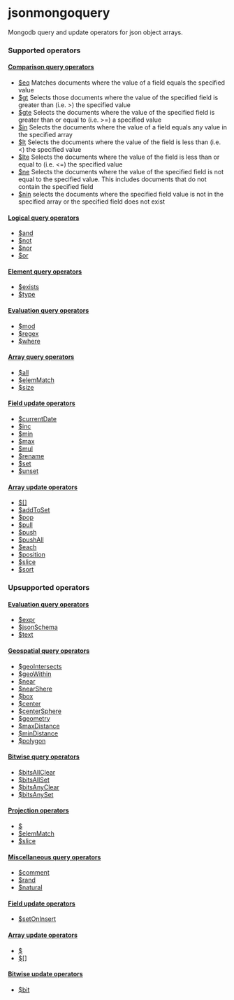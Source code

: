 # jsonmongoquery

Mongodb query and update operators for json object arrays.

### Supported operators
#### [Comparison query operators](https://www.mongodb.com/docs/manual/reference/operator/query-comparison/)
* [$eq](https://www.mongodb.com/docs/manual/reference/operator/query/eq/) Matches documents where the value of a field equals the specified value
* [$gt](https://www.mongodb.com/docs/manual/reference/operator/query/gt/) Selects those documents where the value of the specified field is greater than (i.e. >) the specified value
* [$gte](https://www.mongodb.com/docs/manual/reference/operator/query/gte/) Selects the documents where the value of the specified field is greater than or equal to (i.e. >=) a specified value
* [$in](https://www.mongodb.com/docs/manual/reference/operator/query/in/) Selects the documents where the value of a field equals any value in the specified array
* [$lt](https://www.mongodb.com/docs/manual/reference/operator/query/lt/) Selects the documents where the value of the field is less than (i.e. <) the specified value
* [$lte](https://www.mongodb.com/docs/manual/reference/operator/query/lte/) Selects the documents where the value of the field is less than or equal to (i.e. <=) the specified value
* [$ne](https://www.mongodb.com/docs/manual/reference/operator/query/ne/) Selects the documents where the value of the specified field is not equal to the specified value. This includes documents that do not contain the specified field
* [$nin](https://www.mongodb.com/docs/manual/reference/operator/query/nin/) selects the documents where the specified field value is not in the specified array or the specified field does not exist
#### [Logical query operators](https://www.mongodb.com/docs/manual/reference/operator/query-logical/)
* [$and](https://www.mongodb.com/docs/manual/reference/operator/query/and/)
* [$not](https://www.mongodb.com/docs/manual/reference/operator/query/not/)
* [$nor](https://www.mongodb.com/docs/manual/reference/operator/query/nor/)
* [$or](https://www.mongodb.com/docs/manual/reference/operator/query/or/)
#### [Element query operators](https://www.mongodb.com/docs/manual/reference/operator/query-element/)
* [$exists](https://www.mongodb.com/docs/manual/reference/operator/query/exists/)
* [$type](https://www.mongodb.com/docs/manual/reference/operator/query/type/)
#### [Evaluation query operators](https://www.mongodb.com/docs/manual/reference/operator/query-evaluation/)
* [$mod](https://www.mongodb.com/docs/manual/reference/operator/query/mod/)
* [$regex](https://www.mongodb.com/docs/manual/reference/operator/query/regex/)
* [$where](https://www.mongodb.com/docs/manual/reference/operator/query/where/)
#### [Array query operators](https://www.mongodb.com/docs/manual/reference/operator/query-array/)
* [$all](https://www.mongodb.com/docs/manual/reference/operator/query/all/)
* [$elemMatch](https://www.mongodb.com/docs/manual/reference/operator/query/elemMatch/)
* [$size](https://www.mongodb.com/docs/manual/reference/operator/query/size/)
#### [Field update operators](https://www.mongodb.com/docs/manual/reference/operator/update-field/)
* [$currentDate](https://www.mongodb.com/docs/manual/reference/operator/update/currentDate/)
* [$inc](https://www.mongodb.com/docs/manual/reference/operator/update/inc/)
* [$min](https://www.mongodb.com/docs/manual/reference/operator/update/min/)
* [$max](https://www.mongodb.com/docs/manual/reference/operator/update/max/)
* [$mul](https://www.mongodb.com/docs/manual/reference/operator/update/mul/)
* [$rename](https://www.mongodb.com/docs/manual/reference/operator/update/rename/)
* [$set](https://www.mongodb.com/docs/manual/reference/operator/update/set/)
* [$unset](https://www.mongodb.com/docs/manual/reference/operator/update/unset/)
#### [Array update operators](https://www.mongodb.com/docs/manual/reference/operator/update-array/)
* [$[]](https://www.mongodb.com/docs/manual/reference/operator/update/positional-all/)
* [$addToSet](https://www.mongodb.com/docs/manual/reference/operator/update/addToSet/)
* [$pop](https://www.mongodb.com/docs/manual/reference/operator/update/pop/)
* [$pull](https://www.mongodb.com/docs/manual/reference/operator/update/pull/)
* [$push](https://www.mongodb.com/docs/manual/reference/operator/update/push/)
* [$pushAll](https://www.mongodb.com/docs/manual/reference/operator/update/pushAll/)
* [$each](https://www.mongodb.com/docs/manual/reference/operator/update/each/)
* [$position](https://www.mongodb.com/docs/manual/reference/operator/update/position/)
* [$slice](https://www.mongodb.com/docs/manual/reference/operator/update/slice/)
* [$sort](https://www.mongodb.com/docs/manual/reference/operator/update/sort/)

### Upsupported operators
#### [Evaluation query operators](https://www.mongodb.com/docs/manual/reference/operator/query-evaluation/)
* [$expr](https://www.mongodb.com/docs/manual/reference/operator/query/expr/)
* [$jsonSchema](https://www.mongodb.com/docs/manual/reference/operator/query/jsonSchema/)
* [$text](https://www.mongodb.com/docs/manual/reference/operator/query/text/)
#### [Geospatial query operators](https://www.mongodb.com/docs/manual/reference/operator/query-geospatial/)
* [$geoIntersects](https://www.mongodb.com/docs/manual/reference/operator/query/geoIntersects/)
* [$geoWithin](https://www.mongodb.com/docs/manual/reference/operator/query/geoWithin/)
* [$near](https://www.mongodb.com/docs/manual/reference/operator/query/near/)
* [$nearShere](https://www.mongodb.com/docs/manual/reference/operator/query/nearShere/)
* [$box](https://www.mongodb.com/docs/manual/reference/operator/query/box/)
* [$center](https://www.mongodb.com/docs/manual/reference/operator/query/center/)
* [$centerSphere](https://www.mongodb.com/docs/manual/reference/operator/query/centerSphere/)
* [$geometry](https://www.mongodb.com/docs/manual/reference/operator/query/geometry/)
* [$maxDistance](https://www.mongodb.com/docs/manual/reference/operator/query/maxDistance/)
* [$minDistance](https://www.mongodb.com/docs/manual/reference/operator/query/minDistance/)
* [$polygon](https://www.mongodb.com/docs/manual/reference/operator/query/polygon/)
#### [Bitwise query operators](https://www.mongodb.com/docs/manual/reference/operator/query-bitwise/)
* [$bitsAllClear](https://www.mongodb.com/docs/manual/reference/operator/query/bitsAllClear/)
* [$bitsAllSet](https://www.mongodb.com/docs/manual/reference/operator/query/bitsAllSet/)
* [$bitsAnyClear](https://www.mongodb.com/docs/manual/reference/operator/query/bitsAnyClear/)
* [$bitsAnySet](https://www.mongodb.com/docs/manual/reference/operator/query/bitsAnySet/)
#### [Projection operators](https://www.mongodb.com/docs/manual/reference/operator/projection/)
* [$](https://www.mongodb.com/docs/manual/reference/operator/projection/positional/)
* [$elemMatch](https://www.mongodb.com/docs/manual/reference/operator/projection/elemMatch/)
* [$slice](https://www.mongodb.com/docs/manual/reference/operator/projection/slice/)
#### [Miscellaneous query operators](https://www.mongodb.com/docs/manual/reference/operator/query-miscellaneous/)
* [$comment](https://www.mongodb.com/docs/manual/reference/operator/query/comment/)
* [$rand](https://www.mongodb.com/docs/manual/reference/operator/query/rand/)
* [$natural](https://www.mongodb.com/docs/manual/reference/operator/query/natural/)
#### [Field update operators](https://www.mongodb.com/docs/manual/reference/operator/update-field/)
* [$setOnInsert](https://www.mongodb.com/docs/manual/reference/operator/update/setOnInsert/)
#### [Array update operators](https://www.mongodb.com/docs/manual/reference/operator/update-array/)
* [$](https://www.mongodb.com/docs/manual/reference/operator/update/positional/)
* [$[<identifier>]](https://www.mongodb.com/docs/manual/reference/operator/update/positional-filtered/)
#### [Bitwise update operators](https://www.mongodb.com/docs/manual/reference/operator/update-bitwise/)
* [$bit](https://www.mongodb.com/docs/manual/reference/operator/update/bit/)
